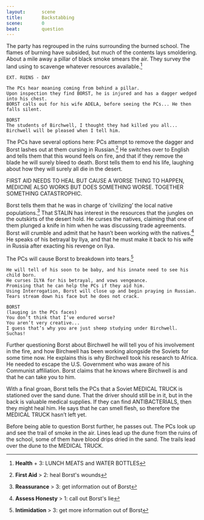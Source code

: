 ```yaml
---
layout:      scene
title:       Backstabbing
scene:       0
beat:        question
---
```



The party has regrouped in the ruins surrounding the burned school.
The flames of burning have subsided, but much of the contents lays smoldering.
About a mile away a pillar of black smoke smears the air.
They survey the land using to scavenge whatever resources available.[^health]


~~~
EXT. RUINS - DAY

The PCs hear moaning coming from behind a pillar.
Upon inspection they find BORST, he is injured and has a dagger wedged into his chest.
BORST calls out for his wife ADELA, before seeing the PCs... He then falls silent.

BORST
The students of Birchwell, I thought they had killed you all...
Birchwell will be pleased when I tell him.
~~~


The PCs have several options here:
PCs attempt to remove the dagger and Borst lashes out at them cursing in Russian.[^healing]
He switches over to English and tells them that this wound feels on fire,
and that if they remove the blade he will surely bleed to death.
Borst tells them to end his life, laughing about how they will surely all die in the desert.

FIRST AID NEEDS TO HEAL BUT CAUSE A WORSE THING TO HAPPEN,
MEDICINE ALSO WORKS BUT DOES SOMETHING WORSE. TOGETHER SOMETHING CATASTROPHIC.

Borst tells them that he was in charge of ‘civilizing’ the local native populations.[^question]
That STALIN has interest in the resources that the jungles on the outskirts of the desert hold.
He curses the natives, claiming that one of them plunged a knife in him when he was discussing trade agreements.
Borst will crumble and admit that he hasn’t been working with the natives.[^assess]
He speaks of his betrayal by Ilya,
and that he must make it back to his wife in Russia after exacting his revenge on Ilya.

The PCs will cause Borst to breakdown into tears.[^info]



~~~
He will tell of his soon to be baby, and his innate need to see his child born.
He curses ILYA for his betrayal, and vows vengeance.
Promising that he can help the PCs if they aid him.
Using Interrogation, Borst will close up and begin praying in Russian.
Tears stream down his face but he does not crack.

BORST
(lauging in the PCs faces)
You don’t think that I’ve endured worse?
You aren’t very creative...
I guess that’s why you are just sheep studying under Birchwell. Suchas!
~~~


Further questioning Borst about Birchwell he will tell you of his involvement in the fire,
and how Birchwell has been working alongside the Soviets for some time now.
He explains this is why Birchwell took his research to Africa.
He needed to escape the U.S. Government who was aware of his Communist affiliation.
Borst claims that he knows where Birchwell is and that he can take you to him.

With a final groan, Borst tells the PCs that a Soviet MEDICAL TRUCK is stationed over the sand dune.
That the driver should still be in it, but in the back is valuable medical supplies.
If they can find ANTIBACTERIALS, then they might heal him.
He says that he can smell flesh, so therefore the MEDICAL TRUCK hasn’t left yet.

Before being able to question Borst further, he passes out.
The PCs look up and see the trail of smoke in the air.
Lines lead up the dune from the ruins of the school, some of them have blood drips dried in the sand.
The trails lead over the dune to the MEDICAL TRUCK.


[^healing]: **First Aid** > 2: heal Borst's wounds
[^info]: **Intimidation** > 3: get more information out of Borst
[^health]: **Health** + 3: LUNCH MEATS and WATER BOTTLES
[^question]: **Reassurance** > 3: get information out of Borst
[^assess]: **Assess Honesty** > 1: call out Borst's lie










